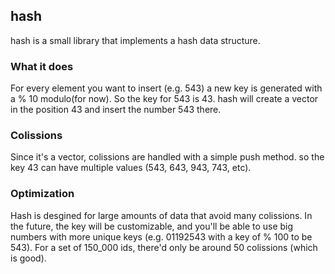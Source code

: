 ## hash

hash is a small library that implements a hash data structure.

### What it does

For every element you want to insert (e.g. 543) a new key is generated with a % 10 modulo(for now). So the key for 543 is 43. hash will create a vector in the position 43 and insert the number 543 there.

### Colissions

Since it's a vector, colissions are handled with a simple push method. so the key 43 can have multiple values (543, 643, 943, 743, etc).

### Optimization

Hash is desgined for large amounts of data that avoid many colissions. In the future, the key will be customizable, and you'll be able to use big numbers with more unique keys (e.g. 01192543 with a key of % 100 to be 543). For a set of 150_000 ids, there'd only be around 50 colissions (which is good).